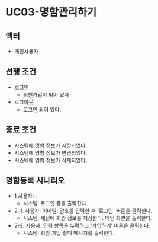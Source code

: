 # UC03-명함관리하기


## 액터
- 개인사용자

## 선행 조건
- 로그인
    - 회원가입이 되어 있다
- 로그아웃
    - 로그인 되어 있다.
     
## 종료 조건
- 시스템에 명함 정보가 저장되었다.
- 시스템에 명함 정보가 변경되었다.
- 시스템에 명함 정보가 삭제되었다.
    
## 명함등록 시나리오
- 1.사용자: .
    - 시스템: 로그인 폼을 출력한다.
- 2-1. 사용자: 이메일, 암호를 입력한 후 '로그인' 버튼을 클릭한다.
    - 시스템: 세션에 회원 정보를 저장한다. 메인 화면을 출력한다.
- 2-2. 사용자: 입력 항목을 누락하고 '가입하기' 버튼을 클릭한다.
    - 시스템: 회원 가입 실패 메시지를 출력한다.













